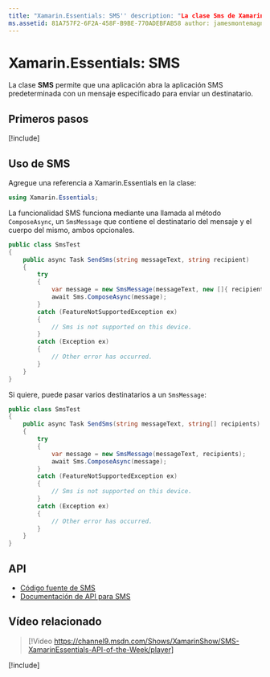 ```yaml
---
title: "Xamarin.Essentials: SMS'' description: "La clase Sms de Xamarin.Essentials permite que una aplicación abra la aplicación SMS predeterminada con un mensaje especificado para enviarlo a un destinatario."
ms.assetid: 81A757F2-6F2A-458F-B9BE-770ADEBFAB58 author: jamesmontemagno ms.custom: video ms.author: jamont ms.date: 11/04/2018 no-loc: [Xamarin.Forms, Xamarin.Essentials]
---
```


# <a name="xamarinessentials-sms"></a>Xamarin.Essentials: SMS

La clase **SMS** permite que una aplicación abra la aplicación SMS predeterminada con un mensaje especificado para enviar un destinatario.

## <a name="get-started"></a>Primeros pasos

[!include[](~/essentials/includes/get-started.md)]

## <a name="using-sms"></a>Uso de SMS

Agregue una referencia a Xamarin.Essentials en la clase:

```csharp
using Xamarin.Essentials;
```

La funcionalidad SMS funciona mediante una llamada al método `ComposeAsync`, un `SmsMessage` que contiene el destinatario del mensaje y el cuerpo del mismo, ambos opcionales.

```csharp
public class SmsTest
{
    public async Task SendSms(string messageText, string recipient)
    {
        try
        {
            var message = new SmsMessage(messageText, new []{ recipient });
            await Sms.ComposeAsync(message);
        }
        catch (FeatureNotSupportedException ex)
        {
            // Sms is not supported on this device.
        }
        catch (Exception ex)
        {
            // Other error has occurred.
        }
    }
}
```

Si quiere, puede pasar varios destinatarios a un `SmsMessage`:

```csharp
public class SmsTest
{
    public async Task SendSms(string messageText, string[] recipients)
    {
        try
        {
            var message = new SmsMessage(messageText, recipients);
            await Sms.ComposeAsync(message);
        }
        catch (FeatureNotSupportedException ex)
        {
            // Sms is not supported on this device.
        }
        catch (Exception ex)
        {
            // Other error has occurred.
        }
    }
}
```

## <a name="api"></a>API

- [Código fuente de SMS](https://github.com/xamarin/Essentials/tree/master/Xamarin.Essentials/Sms)
- [Documentación de API para SMS](xref:Xamarin.Essentials.Sms)

## <a name="related-video"></a>Vídeo relacionado

> [!Video https://channel9.msdn.com/Shows/XamarinShow/SMS-XamarinEssentials-API-of-the-Week/player]

[!include[](~/essentials/includes/xamarin-show-essentials.md)]
